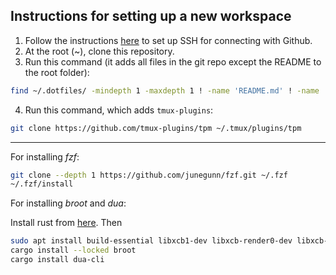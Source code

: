 
## Instructions for setting up a new workspace
1. Follow the instructions [here](https://docs.github.com/en/authentication/connecting-to-github-with-ssh/generating-a-new-ssh-key-and-adding-it-to-the-ssh-agent) to set up SSH for connecting with Github.
2. At the root (~), clone this repository.
3. Run this command (it adds all files in the git repo except the README to the root folder):
```bash
find ~/.dotfiles/ -mindepth 1 -maxdepth 1 ! -name 'README.md' ! -name '.git' -exec ln -fs {} ~/ \;
```
4. Run this command, which adds `tmux-plugins`:
```bash
git clone https://github.com/tmux-plugins/tpm ~/.tmux/plugins/tpm
```


---
For installing _fzf_:
```bash
git clone --depth 1 https://github.com/junegunn/fzf.git ~/.fzf
~/.fzf/install
```

For installing _broot_ and _dua_:

Install rust from [here](https://rustup.rs/). Then 
```bash
sudo apt install build-essential libxcb1-dev libxcb-render0-dev libxcb-shape0-dev libxcb-xfixes0-dev -y
cargo install --locked broot
cargo install dua-cli
```
